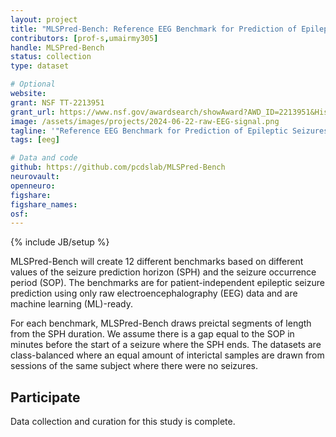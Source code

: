 ```yaml
---
layout: project
title: "MLSPred-Bench: Reference EEG Benchmark for Prediction of Epileptic Seizures"
contributors: [prof-s,umairmy305]
handle: MLSPred-Bench
status: collection
type: dataset

# Optional
website: 
grant: NSF TT-2213951
grant_url: https://www.nsf.gov/awardsearch/showAward?AWD_ID=2213951&HistoricalAwards=false
image: /assets/images/projects/2024-06-22-raw-EEG-signal.png
tagline: '"Reference EEG Benchmark for Prediction of Epileptic Seizures"'
tags: [eeg]

# Data and code
github: https://github.com/pcdslab/MLSPred-Bench
neurovault:
openneuro:
figshare:
figshare_names:
osf:
---
```

{% include JB/setup %}

MLSPred-Bench will create 12 different benchmarks based on different values of the seizure prediction horizon (SPH) and the seizure occurrence period (SOP). The benchmarks are for patient-independent epileptic seizure prediction using only raw electroencephalography (EEG) data and are machine learning (ML)-ready.

For each benchmark, MLSPred-Bench draws preictal segments of length from the SPH duration. We assume there is a gap equal to the SOP in minutes before the start of a seizure where the SPH ends. The datasets are class-balanced where an equal amount of interictal samples are drawn from sessions of the same subject where there were no seizures. 


## Participate

Data collection and curation for this study is complete.
